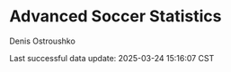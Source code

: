 # Advanced Soccer Statistics
Denis Ostroushko

<!-- gfm -->

Last successful data update: 2025-03-24 15:16:07 CST
